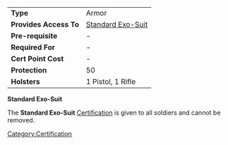 |                        |                                                   |
|------------------------|---------------------------------------------------|
| **Type**               | Armor                                             |
| **Provides Access To** | [Standard Exo-Suit](Standard_Exo-Suit "wikilink") |
| **Pre-requisite**      | \-                                                |
| **Required For**       | \-                                                |
| **Cert Point Cost**    | \-                                                |
| **Protection**         | 50                                                |
| **Holsters**           | 1 Pistol, 1 Rifle                                 |

**Standard Exo-Suit**

The **Standard Exo-Suit** [Certification](Certification "wikilink") is
given to all soldiers and cannot be removed.

[Category:Certification](Category:Certification "wikilink")